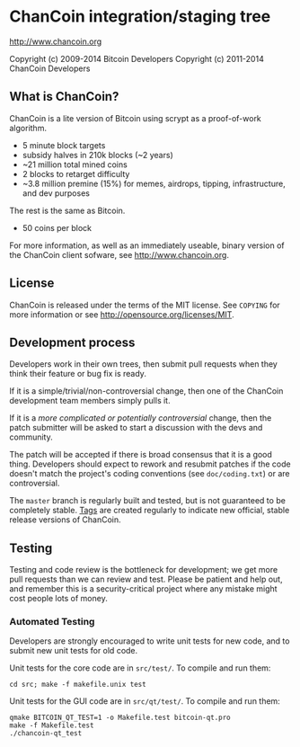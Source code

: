 ChanCoin integration/staging tree
================================

http://www.chancoin.org

Copyright (c) 2009-2014 Bitcoin Developers
Copyright (c) 2011-2014 ChanCoin Developers

What is ChanCoin?
----------------

ChanCoin is a lite version of Bitcoin using scrypt as a proof-of-work algorithm.
 - 5 minute block targets
 - subsidy halves in 210k blocks (~2 years)
 - ~21 million total mined coins
 - 2 blocks to retarget difficulty
 - ~3.8 million premine (15%) for memes, airdrops, tipping, infrastructure, and dev purposes


The rest is the same as Bitcoin.
 - 50 coins per block

For more information, as well as an immediately useable, binary version of
the ChanCoin client sofware, see http://www.chancoin.org.

License
-------

ChanCoin is released under the terms of the MIT license. See `COPYING` for more
information or see http://opensource.org/licenses/MIT.

Development process
-------------------

Developers work in their own trees, then submit pull requests when they think
their feature or bug fix is ready.

If it is a simple/trivial/non-controversial change, then one of the ChanCoin
development team members simply pulls it.

If it is a *more complicated or potentially controversial* change, then the patch
submitter will be asked to start a discussion with the devs and community.

The patch will be accepted if there is broad consensus that it is a good thing.
Developers should expect to rework and resubmit patches if the code doesn't
match the project's coding conventions (see `doc/coding.txt`) or are
controversial.

The `master` branch is regularly built and tested, but is not guaranteed to be
completely stable. [Tags](https://github.com/chancoin-project/chancoin/tags) are created
regularly to indicate new official, stable release versions of ChanCoin.

Testing
-------

Testing and code review is the bottleneck for development; we get more pull
requests than we can review and test. Please be patient and help out, and
remember this is a security-critical project where any mistake might cost people
lots of money.

### Automated Testing

Developers are strongly encouraged to write unit tests for new code, and to
submit new unit tests for old code.

Unit tests for the core code are in `src/test/`. To compile and run them:

    cd src; make -f makefile.unix test

Unit tests for the GUI code are in `src/qt/test/`. To compile and run them:

    qmake BITCOIN_QT_TEST=1 -o Makefile.test bitcoin-qt.pro
    make -f Makefile.test
    ./chancoin-qt_test


